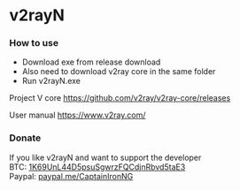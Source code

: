 # v2rayN

### How to use
- Download exe from release download
- Also need to download v2ray core in the same folder
- Run v2rayN.exe

Project V core
https://github.com/v2ray/v2ray-core/releases

User manual
https://www.v2ray.com/

### Donate
If you like v2rayN and want to support the developer  
BTC: [1K69UnL44D5psuSgwrzFQCdjnRbvd5taE3](https://blockchain.info/address/1K69UnL44D5psuSgwrzFQCdjnRbvd5taE3 "1K69UnL44D5psuSgwrzFQCdjnRbvd5taE3")  
Paypal: [paypal.me/CaptainIronNG](https://www.paypal.me/CaptainIronNG/18 "paypal.me/CaptainIronNG")  
